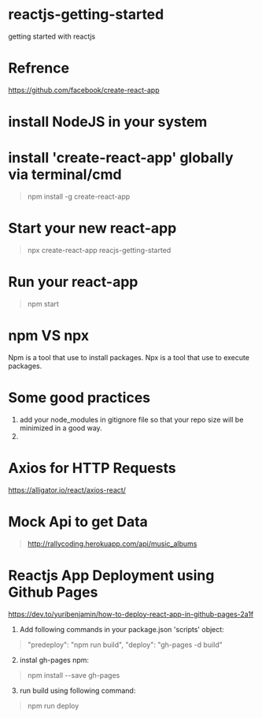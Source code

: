 # reactjs-getting-started
getting started with reactjs

# Refrence
https://github.com/facebook/create-react-app

# install NodeJS in your system

# install 'create-react-app' globally via terminal/cmd
> npm install -g create-react-app

# Start your new react-app
> npx create-react-app reacjs-getting-started

# Run your react-app
> npm start

# npm VS npx
Npm is a tool that use to install packages. Npx is a tool that use to execute packages.

# Some good practices
1. add your node_modules in gitignore file so that your repo size will be minimized in a good way.
2. 

# Axios for HTTP Requests
https://alligator.io/react/axios-react/

# Mock Api to get Data
> http://rallycoding.herokuapp.com/api/music_albums 

# Reactjs App Deployment using Github Pages
https://dev.to/yuribenjamin/how-to-deploy-react-app-in-github-pages-2a1f

1. Add following commands in your package.json 'scripts' object:
> "predeploy": "npm run build",
> "deploy": "gh-pages -d build"

2. instal gh-pages npm:
> npm install --save gh-pages

3. run build using following command:
> npm run deploy